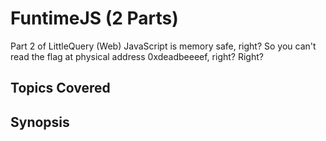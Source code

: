 # FuntimeJS (2 Parts)

Part 2 of LittleQuery (Web)
JavaScript is memory safe, right? So you can't read the flag at physical address 0xdeadbeeeef, right?
Right?

## Topics Covered

## Synopsis

